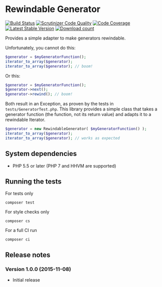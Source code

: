 # Rewindable Generator

[![Build Status](https://secure.travis-ci.org/JeroenDeDauw/RewindableGenerator.png?branch=master)](http://travis-ci.org/JeroenDeDauw/RewindableGenerator)
[![Scrutinizer Code Quality](https://scrutinizer-ci.com/g/JeroenDeDauw/RewindableGenerator/badges/quality-score.png?b=master)](https://scrutinizer-ci.com/g/JeroenDeDauw/RewindableGenerator/?branch=master)
[![Code Coverage](https://scrutinizer-ci.com/g/JeroenDeDauw/RewindableGenerator/badges/coverage.png?b=master)](https://scrutinizer-ci.com/g/JeroenDeDauw/RewindableGenerator/?branch=master)
[![Latest Stable Version](https://poser.pugx.org/jeroen/rewindable-generator/version.png)](https://packagist.org/packages/jeroen/rewindable-generator)
[![Download count](https://poser.pugx.org/jeroen/rewindable-generator/d/total.png)](https://packagist.org/packages/jeroen/rewindable-generator)

Provides a simple adapter to make generators rewindable.

Unfortunately, you cannot do this:

```php
$generator = $myGeneratorFunction();
iterator_to_array($generator);
iterator_to_array($generator); // boom!
```

Or this:

```php
$generator = $myGeneratorFunction();
$generator->next();
$generator->rewind(); // boom!
```

Both result in an Exception, as proven by the tests in `tests/GeneratorTest.php`. This library provides
a simple class that takes a generator function (the function, not its return value) and adapts it to
a rewindable Iterator.

```php
$generator = new RewindableGenerator( $myGeneratorFunction() );
iterator_to_array($generator);
iterator_to_array($generator); // works as expected
```

## System dependencies

* PHP 5.5 or later (PHP 7 and HHVM are supported)

## Running the tests

For tests only

    composer test

For style checks only

	composer cs

For a full CI run

	composer ci

## Release notes

### Version 1.0.0 (2015-11-08)

* Initial release
